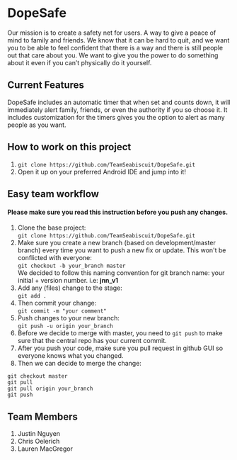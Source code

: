 # DopeSafe
Our mission is to create a safety net for users. A way to give a peace of mind to family and friends. We know that it can be hard to quit, and we want you to be able to feel confident that there is a way and there is still people out that care about you. We want to give you the power to do something about it even if you can’t physically do it yourself.

## Current Features
DopeSafe includes an automatic timer that when set and counts down, it will immediately alert family, friends, or even the authority if you so choose it. It includes customization for the timers gives you the option to alert as many people as you want.

## How to work on this project
1. `git clone https://github.com/TeamSeabiscuit/DopeSafe.git`
2. Open it up on your preferred Android IDE and jump into it!


## Easy team workflow
#### **Please make sure you read this instruction before you push any changes.**
1. Clone the base project:         
`git clone https://github.com/TeamSeabiscuit/DopeSafe.git`
2. Make sure you create a new branch (based on development/master branch) every time you want to push a new fix or update. This won't be conflicted with everyone:                       
`git checkout -b your_branch master`                            
We decided to follow this naming convention for git branch name: your initial + version number. i.e: **jnn_v1**
3. Add any (files) change to the stage:                   
`git add .`
4. Then commit your change:                    
`git commit -m "your comment"`
5. Push changes to your new branch:                     
`git push -u origin your_branch`
6. Before we decide to merge with master, you need to `git push` to make sure that the central repo has your current commit.
7. After you push your code, make sure you pull request in github GUI so everyone knows what you changed.
8. Then we can decide to merge the change:
```
git checkout master
git pull
git pull origin your_branch
git push
```

## Team Members
1. Justin Nguyen
2. Chris Oelerich
3. Lauren MacGregor
